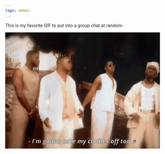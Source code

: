 ```yaml
---
tags: memes
---
```


This is my favorite GIF to put into a group chat at random:

![boyz](https://raw.githubusercontent.com/muneer78/muneer78.github.io/master/images/boyz.gif)
 
